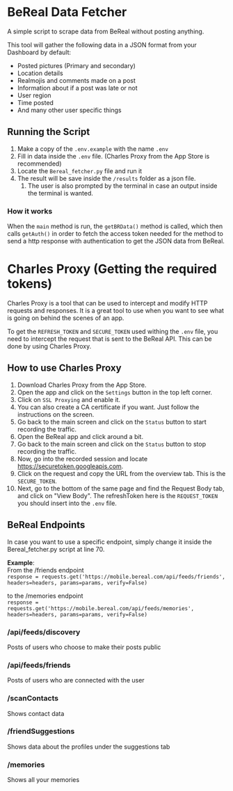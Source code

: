 # BeReal Data Fetcher
A simple script to scrape data from BeReal without posting anything.

This tool will gather the following data in a JSON format from your Dashboard by default:
- Posted pictures (Primary and secondary)
- Location details
- Realmojis and comments made on a post
- Information about if a post was late or not
- User region
- Time posted
- And many other user specific things

## Running the Script
1. Make a copy of the `.env.example` with the name `.env`
2. Fill in data inside the `.env` file. (Charles Proxy from the App Store is recommended)
3. Locate the `Bereal_fetcher.py` file and run it
4. The result will be save inside the `/results` folder as a json file.
   1. The user is also prompted by the terminal in case an output inside the terminal is wanted.

### How it works
When the `main` method is run, the `getBRData()` method is called, which then calls `getAuth()` in order to fetch the access token needed for the method to send a http response with authentication to get the JSON data from BeReal. 

# Charles Proxy (Getting the required tokens)
Charles Proxy is a tool that can be used to intercept and modify HTTP requests and responses. It is a great tool to use when you want to see what is going on behind the scenes of an app.

To get the `REFRESH_TOKEN` and `SECURE_TOKEN` used withing the `.env` file, you need to intercept the request that is sent to the BeReal API. This can be done by using Charles Proxy.

## How to use Charles Proxy
1. Download Charles Proxy from the App Store.
2. Open the app and click on the `Settings` button in the top left corner.
3. Click on `SSL Proxying` and enable it.
4. You can also create a CA certificate if you want. Just follow the instructions on the screen.
5. Go back to the main screen and click on the `Status` button to start recording the traffic.
6. Open the BeReal app and click around a bit. 
7. Go back to the main screen and click on the `Status` button to stop recording the traffic.
8. Now, go into the recorded session and locate https://securetoken.googleapis.com.
9. Click on the request and copy the URL from the overview tab. This is the `SECURE_TOKEN`.
10. Next, go to the bottom of the same page and find the Request Body tab, and click on "View Body". The refreshToken here is the `REQUEST_TOKEN` you should insert into the `.env` file.

## BeReal Endpoints
In case you want to use a specific endpoint, simply change it inside the Bereal_fetcher.py script at line 70. 

**Example**:  
From the /friends endpoint   
`response = requests.get('https://mobile.bereal.com/api/feeds/friends', headers=headers, params=params, verify=False)`

to the /memories endpoint  
`response = requests.get('https://mobile.bereal.com/api/feeds/memories', headers=headers, params=params, verify=False)`
### /api/feeds/discovery
Posts of users who choose to make their posts public 
### /api/feeds/friends
Posts of users who are connected with the user
### /scanContacts
Shows contact data 
### /friendSuggestions
Shows data about the profiles under the suggestions tab
### /memories
Shows all your memories

